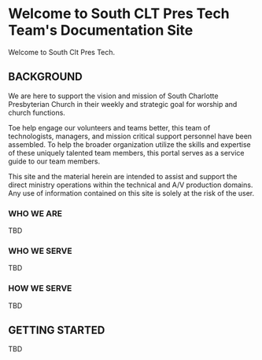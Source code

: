 # Welcome to South CLT Pres Tech Team's Documentation Site

Welcome to South Clt Pres Tech.

## BACKGROUND
We are here to support the vision and mission of South Charlotte Presbyterian Church in their weekly and strategic goal
for worship and church functions.

Toe help engage our volunteers and teams better, this team of technologists, managers, and mission critical support
personnel have been assembled. To help the broader organization utilize the skills and expertise of these uniquely
talented team members, this portal serves as a service guide to our team members.

This site and the material herein are intended to assist and support the direct ministry operations within the technical
and A/V production domains. Any use of information contained on this site is solely at the risk of the user.

### WHO WE ARE

TBD

### WHO WE SERVE

TBD

### HOW WE SERVE

TBD

## GETTING STARTED

TBD

